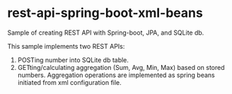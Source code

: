 # rest-api-spring-boot-xml-beans
Sample of creating REST API with Spring-boot, JPA, and SQLite db.

This sample implements two REST APIs:
 1) POSTing number into SQLite db table.
 2) GETting/calculating aggregation (Sum, Avg, Min, Max) based on stored numbers.
    Aggregation operations are implemented as spring beans initiated from xml configuration file.
